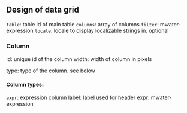 

## Design of data grid

`table`: table id of main table
`columns`: array of columns
`filter`: mwater-expression
`locale`: locale to display localizable strings in. optional

### Column

id: unique id of the column
width: width of column in pixels
<!-- sort: "asc"/"desc" or null/undefined -->
type: type of the column. see below

#### Column types:
`expr`: expression column
  label: label used for header
  expr: mwater-expression

